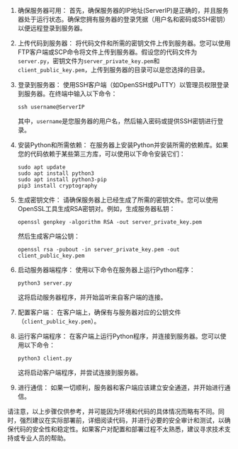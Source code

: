 1. 确保服务器可用：
   首先，确保服务器的IP地址(ServerIP)是正确的，并且服务器处于运行状态。确保您拥有服务器的登录凭据（用户名和密码或SSH密钥）以便远程登录到服务器。

2. 上传代码到服务器：
   将代码文件和所需的密钥文件上传到服务器。您可以使用FTP客户端或SCP命令将文件上传到服务器。假设您的代码文件为`server.py`，密钥文件为`server_private_key.pem`和`client_public_key.pem`，上传到服务器的目录可以是您选择的目录。

3. 登录到服务器：
   使用SSH客户端（如OpenSSH或PuTTY）以管理员权限登录到服务器。在终端中输入以下命令：
   ```
   ssh username@ServerIP
   ```
   其中，`username`是您服务器的用户名，然后输入密码或提供SSH密钥进行登录。

4. 安装Python和所需依赖：
   在服务器上安装Python并安装所需的依赖库。如果您的代码依赖于某些第三方库，可以使用以下命令安装它们：
   ```
   sudo apt update
   sudo apt install python3
   sudo apt install python3-pip
   pip3 install cryptography
   ```

5. 生成密钥文件：
   请确保服务器上已经生成了所需的密钥文件。您可以使用OpenSSL工具生成RSA密钥对。例如，生成服务器私钥：
   ```
   openssl genpkey -algorithm RSA -out server_private_key.pem
   ```
   然后生成客户端公钥：
   ```
   openssl rsa -pubout -in server_private_key.pem -out client_public_key.pem
   ```

6. 启动服务器端程序：
   使用以下命令在服务器上运行Python程序：
   ```
   python3 server.py
   ```
   这将启动服务器程序，并开始监听来自客户端的连接。

7. 配置客户端：
   在客户端上，确保有与服务器对应的公钥文件（`client_public_key.pem`）。

8. 运行客户端程序：
   在客户端上运行Python程序，并连接到服务器。您可以使用以下命令：
   ```
   python3 client.py
   ```
   这将启动客户端程序，并尝试连接到服务器。

9. 进行通信：
   如果一切顺利，服务器和客户端应该建立安全通道，并开始进行通信。

请注意，以上步骤仅供参考，并可能因为环境和代码的具体情况而略有不同。同时，强烈建议在实际部署前，详细阅读代码，并进行必要的安全审计和测试，以确保代码的安全性和稳定性。如果客户对配置和部署过程不太熟悉，建议寻求技术支持或专业人员的帮助。
